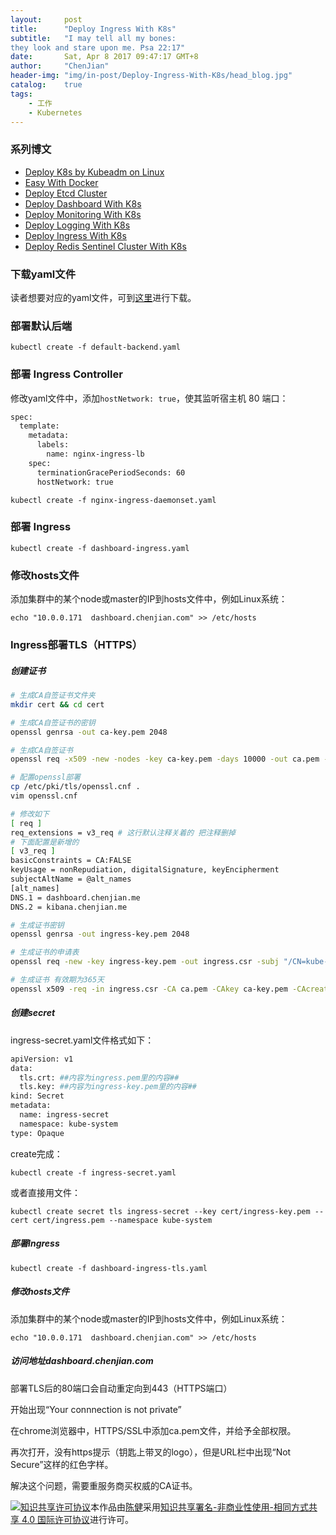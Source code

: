 ```yaml
---
layout:     post
title:      "Deploy Ingress With K8s"
subtitle:   "I may tell all my bones:
they look and stare upon me. Psa 22:17"
date:       Sat, Apr 8 2017 09:47:17 GMT+8
author:     "ChenJian"
header-img: "img/in-post/Deploy-Ingress-With-K8s/head_blog.jpg"
catalog:    true
tags:
    - 工作
    - Kubernetes
---
```


### 系列博文

- [Deploy K8s by Kubeadm on Linux](https://o-my-chenjian.com/2016/12/08/Deploy-K8s-by-Kubeadm-on-Linux/)
- [Easy With Docker](https://o-my-chenjian.com/2016/07/04/Easy-With-Docker/)
- [Deploy Etcd Cluster](https://o-my-chenjian.com/2017/04/08/Deploy-Etcd-Cluster/)
- [Deploy Dashboard With K8s](https://o-my-chenjian.com/2017/04/08/Deploy-Dashboard-With-K8s/)
- [Deploy Monitoring With K8s](https://o-my-chenjian.com/2017/04/08/Deploy-Monitoring-With-K8s/)
- [Deploy Logging With K8s](https://o-my-chenjian.com/2017/04/08/Deploy-Logging-With-K8s/)
- [Deploy Ingress With K8s](https://o-my-chenjian.com/2017/04/08/Deploy-Ingress-With-K8s/)
- [Deploy Redis Sentinel Cluster With K8s](https://o-my-chenjian.com/2017/02/06/Deploy-Redis-Sentinel-Cluster-With-K8s/)

### 下载yaml文件

读者想要对应的yaml文件，可到[这里](https://pan.baidu.com/s/1pLhmqzL)进行下载。

### 部署默认后端

`kubectl create -f default-backend.yaml`

### 部署 Ingress Controller

修改yaml文件中，添加`hostNetwork: true`，使其监听宿主机 80 端口：

``` sh
spec:
  template:
    metadata:
      labels:
        name: nginx-ingress-lb
    spec:
      terminationGracePeriodSeconds: 60
      hostNetwork: true
```

`kubectl create -f nginx-ingress-daemonset.yaml`

### 部署 Ingress

`kubectl create -f dashboard-ingress.yaml`

### 修改hosts文件

添加集群中的某个node或master的IP到hosts文件中，例如Linux系统：

`echo "10.0.0.171  dashboard.chenjian.com" >> /etc/hosts`

### Ingress部署TLS（HTTPS）

##### 创建证书

``` bash
# 生成CA自签证书文件夹
mkdir cert && cd cert

# 生成CA自签证书的密钥
openssl genrsa -out ca-key.pem 2048

# 生成CA自签证书
openssl req -x509 -new -nodes -key ca-key.pem -days 10000 -out ca.pem -subj "/CN=kube-ca"

# 配置openssl部署
cp /etc/pki/tls/openssl.cnf .
vim openssl.cnf

# 修改如下
[ req ]
req_extensions = v3_req # 这行默认注释关着的 把注释删掉
# 下面配置是新增的
[ v3_req ]
basicConstraints = CA:FALSE
keyUsage = nonRepudiation, digitalSignature, keyEncipherment
subjectAltName = @alt_names
[alt_names]
DNS.1 = dashboard.chenjian.me
DNS.2 = kibana.chenjian.me

# 生成证书密钥
openssl genrsa -out ingress-key.pem 2048

# 生成证书的申请表
openssl req -new -key ingress-key.pem -out ingress.csr -subj "/CN=kube-ingress" -config openssl.cnf

# 生成证书 有效期为365天
openssl x509 -req -in ingress.csr -CA ca.pem -CAkey ca-key.pem -CAcreateserial -out ingress.pem -days 365 -extensions v3_req -extfile openssl.cnf
```

##### 创建secret

ingress-secret.yaml文件格式如下：

``` sh
apiVersion: v1
data:
  tls.crt: ##内容为ingress.pem里的内容##
  tls.key: ##内容为ingress-key.pem里的内容##
kind: Secret
metadata:
  name: ingress-secret
  namespace: kube-system
type: Opaque
```

create完成：

`kubectl create -f ingress-secret.yaml`

或者直接用文件：

`kubectl create secret tls ingress-secret --key cert/ingress-key.pem --cert cert/ingress.pem --namespace kube-system`

##### 部署Ingress

`kubectl create -f dashboard-ingress-tls.yaml`

##### 修改hosts文件

添加集群中的某个node或master的IP到hosts文件中，例如Linux系统：

`echo "10.0.0.171  dashboard.chenjian.com" >> /etc/hosts`

##### 访问地址dashboard.chenjian.com

部署TLS后的80端口会自动重定向到443（HTTPS端口）

开始出现“Your connnection is not private”

在chrome浏览器中，HTTPS/SSL中添加ca.pem文件，并给予全部权限。

再次打开，没有https提示（钥匙上带叉的logo），但是URL栏中出现“Not Secure”这样的红色字样。

解决这个问题，需要重服务商买权威的CA证书。

<a rel="license" href="http://creativecommons.org/licenses/by-nc-sa/4.0/"><img alt="知识共享许可协议" style="border-width:0" src="https://i.creativecommons.org/l/by-nc-sa/4.0/88x31.png" /></a>本作品由<a xmlns:cc="http://creativecommons.org/ns#" href="https://o-my-chenjian.com/2017/04/08/Deploy-Ingress-With-K8s/" property="cc:attributionName" rel="cc:attributionURL">陈健</a>采用<a rel="license" href="http://creativecommons.org/licenses/by-nc-sa/4.0/">知识共享署名-非商业性使用-相同方式共享 4.0 国际许可协议</a>进行许可。